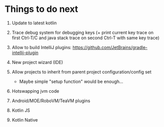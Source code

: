 # Things to do next

1. Update to latest kotlin

1. Trace debug system for debugging keys (+ print current key trace on first Ctrl-T/C and java stack trace on second Ctrl-T with same key trace)

1. Allow to build IntelliJ plugins: https://github.com/JetBrains/gradle-intellij-plugin

1. New project wizard (IDE)

1. Allow projects to inherit from parent project configuration/config set
	- Maybe simple "setup function" would be enough...

1. Hotswapping jvm code

1. Android/MOE/RoboVM/TeaVM plugins

1. Kotlin JS

1. Kotlin Native
